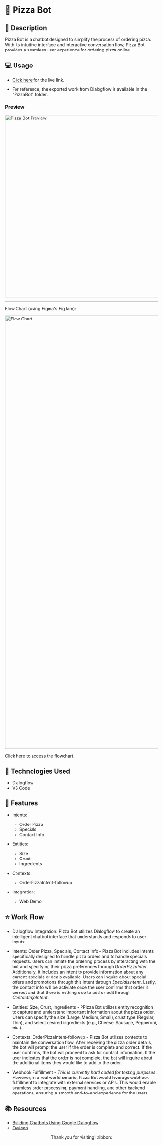 # :pizza: Pizza Bot

## :pencil: Description

Pizza Bot is a chatbot designed to simplify the process of ordering pizza. With its intuitive interface and interactive conversation flow, Pizza Bot provides a seamless user experience for ordering pizza online.

## :computer: Usage

- [Click here](https://hbarry89.github.io/Pizza-Bot/) for the live link.

- For reference, the exported work from Dialogflow is available in the "PizzaBot" folder.

### Preview

<img width="601" alt="Pizza Bot Preview" src="https://github.com/hbarry89/Pizza-Bot/assets/106551259/a83eb1a3-c8b6-4af6-8093-b280eab62ab7">

---

Flow Chart (using Figma's FigJam):

<img width="1428" alt="Flow Chart" src="https://github.com/hbarry89/Pizza-Bot/assets/106551259/fbbd67ac-7a0c-4db5-b156-be5fe84eb645">

[Click here](https://www.figma.com/file/MubV1kyFvaWREeRnz2eH8B/Pizza-Bot?type=whiteboard&node-id=0%3A1&t=RlTgIMxItuZMKa73-1) to access the flowchart.

## :wrench: Technologies Used

- Dialogflow
- VS Code

## :star2: Features

- Intents:
    - Order Pizza
    - Specials
    - Contact Info

- Entities: 
    - Size
    - Crust
    - Ingredients

- Contexts:
    - OrderPizzaIntent-followup

- Integration: 
    - Web Demo

## :star: Work Flow

- Dialogflow Integration: Pizza Bot utilizes Dialogflow to create an intelligent chatbot interface that understands and responds to user inputs.

- Intents: Order Pizza, Specials, Contact Info - Pizza Bot includes intents specifically designed to handle pizza orders and to handle specials requests. Users can initiate the ordering process by interacting with the bot and specifying their pizza preferences through *OrderPizzaInten*. Additionally, it includes an intent to provide information about any current specials or deals available. Users can inquire about special offers and promotions through this intent through *SpecialsIntent*. Lastly, the contact info will be activiate once the user confirms that order is correct and that there is nothing else to add or edit through *ContactInfoIntent*.

- Entities: Size, Crust, Ingredients - PPizza Bot utilizes entity recognition to capture and understand important information about the pizza order. Users can specify the size (Large, Medium, Small), crust type (Regular, Thin), and select desired ingredients (e.g., Cheese, Sausage, Pepperoni, etc.).

- Contexts: OrderPizzaIntent-followup - Pizza Bot utilizes contexts to maintain the conversation flow. After receiving the pizza order details, the bot will prompt the user if the order is complete and correct. If the user confirms, the bot will proceed to ask for contact information. If the user indicates that the order is not complete, the bot will inquire about the additional items they would like to add to the order.

- Webhook Fulfillment - *This is currently hard coded for testing purposes*. However, in a real world senario, Pizza Bot would leverage webhook fulfillment to integrate with external services or APIs. This would enable seamless order processing, payment handling, and other backend operations, ensuring a smooth end-to-end experience for the users.

## :books: Resources

- [Building Chatbots Using Google Dialogflow](https://www.linkedin.com/learning/building-chatbots-using-google-dialogflow/chatbot-creation-with-google-dialogflow)
- [Favicon](https://fav.farm/)

<p align="center">Thank you for visiting! :ribbon:</p>